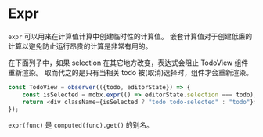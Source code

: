 # Expr

`expr` 可以用来在计算值计算中创建临时性的计算值。
嵌套计算值对于创建低廉的计算以避免防止运行昂贵的计算是非常有用的。

在下面列子中，如果 selection 在其它地方改变，表达式会阻止 TodoView 组件重新渲染。
取而代之的是只有当相关 todo 被(取消)选择时，组件才会重新渲染。

```javascript
const TodoView = observer(({todo, editorState}) => {
    const isSelected = mobx.expr(() => editorState.selection === todo);
    return <div className={isSelected ? "todo todo-selected" : "todo"}>{todo.title}</div>;
});
```

`expr(func)` 是 `computed(func).get()` 的别名。